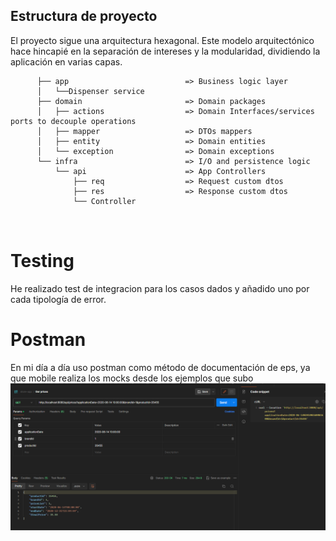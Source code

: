 ## Estructura de proyecto

El proyecto sigue una arquitectura hexagonal. Este modelo arquitectónico hace hincapié en la separación de intereses y la modularidad, dividiendo la aplicación en varias capas.
```
      ├── app                          => Business logic layer
      │   └──Dispenser service
      ├── domain                       => Domain packages
      │   ├── actions                  => Domain Interfaces/services ports to decouple operations
      │   ├── mapper                   => DTOs mappers 
      │   ├── entity                   => Domain entities
      │   └── exception                => Domain exceptions
      └── infra                        => I/O and persistence logic
          └── api                      => App Controllers
              ├── req                  => Request custom dtos
              ├── res                  => Response custom dtos
              └── Controller
          
         
```

# Testing
He realizado test de integracion para los casos dados y añadido uno por cada tipología de error.

# Postman
En mi día a día uso postman como método de documentación de eps, ya que mobile realiza los mocks desde los ejemplos que subo
![img.png](img.png)